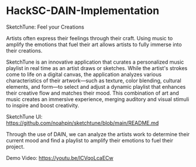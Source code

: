 # HackSC-DAIN-Implementation
SketchTune: Feel your Creations

Artists often express their feelings through their craft. Using music to amplify the emotions that fuel their art allows artists to fully immerse into their creations.

SketchTune is an innovative application that curates a personalized music playlist in real time as an artist draws or sketches. While the artist's strokes come to life on a digital canvas, the application analyzes various characteristics of their artwork—such as texture, color blending, cultural elements, and form—to select and adjust a dynamic playlist that enhances their creative flow and matches their mood. This combination of art and music creates an immersive experience, merging auditory and visual stimuli to inspire and boost creativity.

SketchTune UI: https://github.com/noahpin/sketchtune/blob/main/README.md

Through the use of DAIN, we can analyze the artists work to determine their current mood and find a playlist to amplify their emotions to fuel their project.

Demo Video:
https://youtu.be/lCVqoLcaECw
